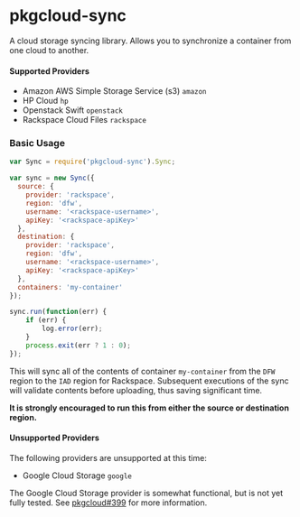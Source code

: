 # pkgcloud-sync

A cloud storage syncing library. Allows you to synchronize a container from one cloud to another.

#### Supported Providers

- Amazon AWS Simple Storage Service (s3) `amazon`
- HP Cloud `hp`
- Openstack Swift `openstack`
- Rackspace Cloud Files `rackspace`

### Basic Usage

```javascript
var Sync = require('pkgcloud-sync').Sync;

var sync = new Sync({
  source: {
    provider: 'rackspace',
    region: 'dfw',
    username: '<rackspace-username>',
    apiKey: '<rackspace-apiKey>'
  },
  destination: {
    provider: 'rackspace',
    region: 'dfw',
    username: '<rackspace-username>',
    apiKey: '<rackspace-apiKey>'
  },
  containers: 'my-container'
});

sync.run(function(err) {
	if (err) {
		log.error(err);
	}
	process.exit(err ? 1 : 0);
});
```

This will sync all of the contents of container `my-container` from the `DFW` region to the `IAD` region for Rackspace. Subsequent executions of the sync will validate contents before uploading, thus saving significant time.

**It is strongly encouraged to run this from either the source or destination region.**

#### Unsupported Providers

The following providers are unsupported at this time:

- Google Cloud Storage `google`

The Google Cloud Storage provider is somewhat functional, but is not yet fully tested. See [pkgcloud#399](https://github.com/pkgcloud/pkgcloud/issues/399) for more information.


